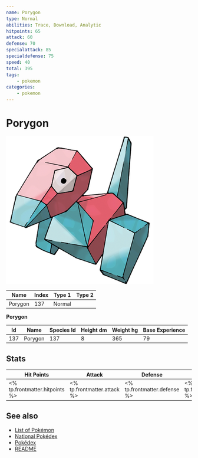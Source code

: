 ```yaml
---
name: Porygon
type: Normal
abilities: Trace, Download, Analytic
hitpoints: 65
attack: 60
defense: 70
specialattack: 85
specialdefense: 75
speed: 40
total: 395
tags:
    - pokemon
categories:
    - pokemon
---
```


# Porygon


![Porygon](images/137.png)

| **Name** | **Index** | **Type 1** | **Type 2** |
|----|----|----|----|
| Porygon | 137 | Normal  |  |

**Porygon** 




| **Id** | **Name** | **Species Id** | **Height dm** | **Weight hg** | **Base Experience** |
|--------|----------|----------------|------------|------------|---------------------|
| 137 | Porygon | 137 | 8 | 365 | 79 |



## Stats

| **Hit Points** | **Attack** | **Defense** | **Special Attack** | **Special Defense** | **Speed** | **Total** |
|----------------|------------|-------------|--------------------|---------------------|-----------|-----------|
| <% tp.frontmatter.hitpoints %> | <% tp.frontmatter.attack %> | <% tp.frontmatter.defense %> | <% tp.frontmatter.specialattack %> | <% tp.frontmatter.specialdefense %> | <% tp.frontmatter.speed %> | <% tp.frontmatter.total %> |

## See also

- [List of Pokémon](../pokemon.md)
- [National Pokédex](../national_pokedex.md)
- [Pokédex](../pokedex.md)
- [README](../README.md)
